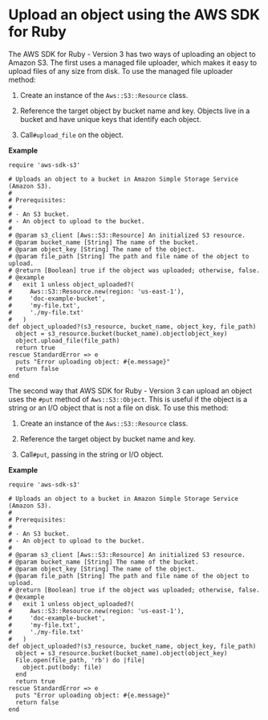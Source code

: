 # Upload an object using the AWS SDK for Ruby<a name="UploadObjSingleOpRuby"></a>

The AWS SDK for Ruby \- Version 3 has two ways of uploading an object to Amazon S3\. The first uses a managed file uploader, which makes it easy to upload files of any size from disk\. To use the managed file uploader method:

1. Create an instance of the `Aws::S3::Resource` class\.

1. Reference the target object by bucket name and key\. Objects live in a bucket and have unique keys that identify each object\.

1. Call`#upload_file` on the object\.

**Example**  

```
require 'aws-sdk-s3'

# Uploads an object to a bucket in Amazon Simple Storage Service (Amazon S3).
#
# Prerequisites:
#
# - An S3 bucket.
# - An object to upload to the bucket.
#
# @param s3_client [Aws::S3::Resource] An initialized S3 resource.
# @param bucket_name [String] The name of the bucket.
# @param object_key [String] The name of the object.
# @param file_path [String] The path and file name of the object to upload.
# @return [Boolean] true if the object was uploaded; otherwise, false.
# @example
#   exit 1 unless object_uploaded?(
#     Aws::S3::Resource.new(region: 'us-east-1'),
#     'doc-example-bucket',
#     'my-file.txt',
#     './my-file.txt'
#   )
def object_uploaded?(s3_resource, bucket_name, object_key, file_path)
  object = s3_resource.bucket(bucket_name).object(object_key)
  object.upload_file(file_path)
  return true
rescue StandardError => e
  puts "Error uploading object: #{e.message}"
  return false
end
```

The second way that AWS SDK for Ruby \- Version 3 can upload an object uses the `#put` method of `Aws::S3::Object`\. This is useful if the object is a string or an I/O object that is not a file on disk\. To use this method:

1. Create an instance of the `Aws::S3::Resource` class\.

1. Reference the target object by bucket name and key\.

1. Call`#put`, passing in the string or I/O object\.

**Example**  

```
require 'aws-sdk-s3'

# Uploads an object to a bucket in Amazon Simple Storage Service (Amazon S3).
#
# Prerequisites:
#
# - An S3 bucket.
# - An object to upload to the bucket.
#
# @param s3_client [Aws::S3::Resource] An initialized S3 resource.
# @param bucket_name [String] The name of the bucket.
# @param object_key [String] The name of the object.
# @param file_path [String] The path and file name of the object to upload.
# @return [Boolean] true if the object was uploaded; otherwise, false.
# @example
#   exit 1 unless object_uploaded?(
#     Aws::S3::Resource.new(region: 'us-east-1'),
#     'doc-example-bucket',
#     'my-file.txt',
#     './my-file.txt'
#   )
def object_uploaded?(s3_resource, bucket_name, object_key, file_path)
  object = s3_resource.bucket(bucket_name).object(object_key)
  File.open(file_path, 'rb') do |file|
    object.put(body: file)
  end
  return true
rescue StandardError => e
  puts "Error uploading object: #{e.message}"
  return false
end
```